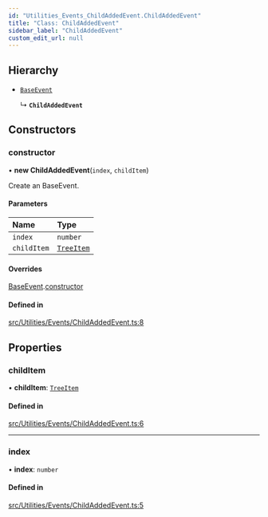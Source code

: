 ```yaml
---
id: "Utilities_Events_ChildAddedEvent.ChildAddedEvent"
title: "Class: ChildAddedEvent"
sidebar_label: "ChildAddedEvent"
custom_edit_url: null
---
```




## Hierarchy

- [`BaseEvent`](../Utilities_BaseEvent.BaseEvent)

  ↳ **`ChildAddedEvent`**

## Constructors

### constructor

• **new ChildAddedEvent**(`index`, `childItem`)

Create an BaseEvent.

#### Parameters

| Name | Type |
| :------ | :------ |
| `index` | `number` |
| `childItem` | [`TreeItem`](../../SceneTree/SceneTree_TreeItem.TreeItem) |

#### Overrides

[BaseEvent](../Utilities_BaseEvent.BaseEvent).[constructor](../Utilities_BaseEvent.BaseEvent#constructor)

#### Defined in

[src/Utilities/Events/ChildAddedEvent.ts:8](https://github.com/ZeaInc/zea-engine/blob/61f5bb376/src/Utilities/Events/ChildAddedEvent.ts#L8)

## Properties

### childItem

• **childItem**: [`TreeItem`](../../SceneTree/SceneTree_TreeItem.TreeItem)

#### Defined in

[src/Utilities/Events/ChildAddedEvent.ts:6](https://github.com/ZeaInc/zea-engine/blob/61f5bb376/src/Utilities/Events/ChildAddedEvent.ts#L6)

___

### index

• **index**: `number`

#### Defined in

[src/Utilities/Events/ChildAddedEvent.ts:5](https://github.com/ZeaInc/zea-engine/blob/61f5bb376/src/Utilities/Events/ChildAddedEvent.ts#L5)

